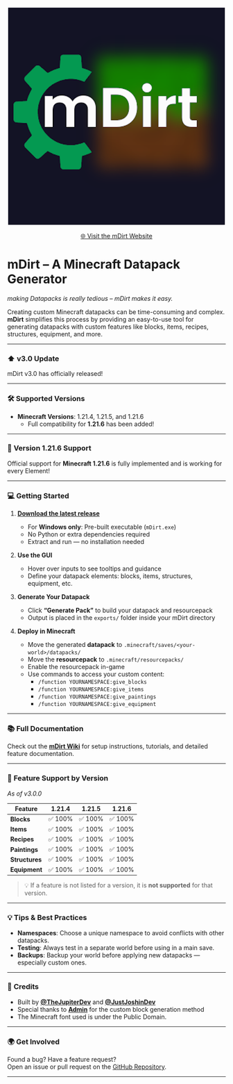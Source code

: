 <p align="center">
  <img src="assets/icon.png" alt="App Logo" width="500"/>
</p>

<p align="center">
  <a href="https://faith-and-code-technologies.github.io/mDirt/" target="_blank">
    🌐 Visit the mDirt Website
  </a>
</p>

# mDirt – A Minecraft Datapack Generator  
_making Datapacks is really tedious – mDirt makes it easy._

Creating custom Minecraft datapacks can be time-consuming and complex. **mDirt** simplifies this process by providing an easy-to-use tool for generating datapacks with custom features like blocks, items, recipes, structures, equipment, and more.

---

### ⬆️ **v3.0 Update**
mDirt v3.0 has officially released!

---

### 🛠️ **Supported Versions**
- **Minecraft Versions**: 1.21.4, 1.21.5, and 1.21.6
  - Full compatibility for **1.21.6** has been added!

---

### 🚨 **Version 1.21.6 Support**
Official support for **Minecraft 1.21.6** is fully implemented and is working for every Element!

---

### 💻 **Getting Started**

1. **[Download the latest release](https://github.com/Faith-and-Code-Technologies/mDirt/releases)**
   - For **Windows only**: Pre-built executable (`mDirt.exe`)
   - No Python or extra dependencies required
   - Extract and run — no installation needed

2. **Use the GUI**
   - Hover over inputs to see tooltips and guidance
   - Define your datapack elements: blocks, items, structures, equipment, etc.

3. **Generate Your Datapack**
   - Click **“Generate Pack”** to build your datapack and resourcepack
   - Output is placed in the `exports/` folder inside your mDirt directory

4. **Deploy in Minecraft**
   - Move the generated **datapack** to `.minecraft/saves/<your-world>/datapacks/`
   - Move the **resourcepack** to `.minecraft/resourcepacks/`
   - Enable the resourcepack in-game
   - Use commands to access your custom content:
     - `/function YOURNAMESPACE:give_blocks`
     - `/function YOURNAMESPACE:give_items`
     - `/function YOURNAMESPACE:give_paintings`
     - `/function YOURNAMESPACE:give_equipment`

---

### 📚 Full Documentation

Check out the [**mDirt Wiki**](https://github.com/Faith-and-Code-Technologies/mDirt/wiki) for setup instructions, tutorials, and detailed feature documentation.

---

### 🧩 **Feature Support by Version**  
_As of v3.0.0_

| Feature        | 1.21.4 | 1.21.5 | 1.21.6 |
|----------------|--------|--------|--------|
| **Blocks**     | ✅ 100% | ✅ 100% | ✅ 100% |
| **Items**      | ✅ 100% | ✅ 100% | ✅ 100% |
| **Recipes**    | ✅ 100% | ✅ 100% | ✅ 100% |
| **Paintings**  | ✅ 100% | ✅ 100% | ✅ 100% |
| **Structures** | ✅ 100% | ✅ 100% | ✅ 100% |
| **Equipment**  | ✅ 100% | ✅ 100% | ✅ 100% |

> 💡 If a feature is not listed for a version, it is **not supported** for that version.

---

### 💡 **Tips & Best Practices**

- **Namespaces**: Choose a unique namespace to avoid conflicts with other datapacks.
- **Testing**: Always test in a separate world before using in a main save.
- **Backups**: Backup your world before applying new datapacks — especially custom ones.

---

### 🙌 **Credits**

- Built by **[@TheJupiterDev](https://github.com/TheJupiterDev)** and **[@JustJoshinDev](https://github.com/JustJoshinDev)**
- Special thanks to **[Admin](https://youtube.com/@WASDBuildTeam)** for the custom block generation method
- The Minecraft font used is under the Public Domain.

---

### 🌍 **Get Involved**

Found a bug? Have a feature request?  
Open an issue or pull request on the [GitHub Repository](https://github.com/Faith-and-Code-Technologies/mDirt).

---
